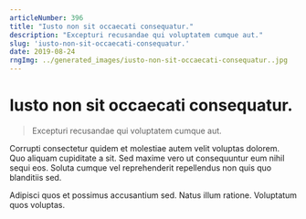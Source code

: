 ```yaml
---
articleNumber: 396
title: "Iusto non sit occaecati consequatur."
description: "Excepturi recusandae qui voluptatem cumque aut."
slug: 'iusto-non-sit-occaecati-consequatur.'
date: 2019-08-24
rngImg: ../generated_images/iusto-non-sit-occaecati-consequatur..jpg
---
```


# Iusto non sit occaecati consequatur.

> Excepturi recusandae qui voluptatem cumque aut.

Corrupti consectetur quidem et molestiae autem velit voluptas dolorem. Quo aliquam cupiditate a sit. Sed maxime vero ut consequuntur eum nihil sequi eos. Soluta cumque vel reprehenderit repellendus non quis quo blanditiis sed.
 Adipisci quos et possimus accusantium sed. Natus illum ratione. Voluptatum quos voluptas.

